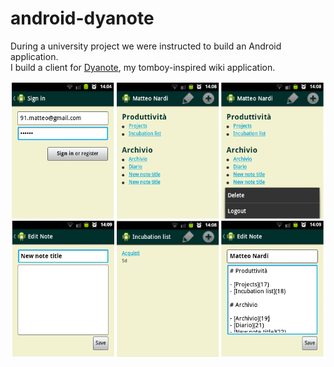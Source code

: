 # android-dyanote

During a university project we were instructed to build an Android application.  
I build a client for [Dyanote](https://github.com/MatteoNardi/dyanote), my tomboy-inspired wiki application.

![Screenshot](dyanote-android.png)
